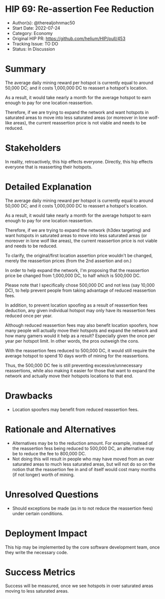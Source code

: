 # HIP 69: Re-assertion Fee Reduction

- Author(s): @therealjohnmac50
- Start Date: 2022-07-24
- Category: Economy 
- Original HIP PR: https://github.com/helium/HIP/pull/453
- Tracking Issue: TO DO 
- Status: In Discussion 

# Summary

The average daily mining reward per hotspot is currently equal to around 50,000 DC; and it costs 1,000,000 DC to reassert a hotspot's location. 

As a result, it would take nearly a month for the average hotspot to earn enough to pay for one location reassertion.

Therefore, if we are trying to expand the network and want hotspots in saturated areas to move into less saturated areas (or moreover in lone wolf-like areas), the current reassertion price is not viable and needs to be reduced.

# Stakeholders

In reality, retroactively, this hip effects everyone. Directly, this hip effects everyone that is reasserting their hotspots. 

# Detailed Explanation

The average daily mining reward per hotspot is currently equal to around 50,000 DC; and it costs 1,000,000 DC to reassert a hotspot's location.

As a result, it would take nearly a month for the average hotspot to earn enough to pay for one location reassertion. 

Therefore, if we are trying to expand the network (h3dex targeting) and want hotspots in saturated areas to move into less saturated areas (or moreover in lone wolf like areas), the current reassertion price is not viable and needs to be reduced. 

To clarify, the original/first location assertion price wouldn't be changed, merely the reassertion prices (from the 2nd assertion and on.)

In order to help expand the network, I'm proposing that the reassertion price be changed from 1,000,000 DC, to half which is 500,000 DC. 

Please note that I specifically chose 500,000 DC and not less (say 10,000 DC), to help prevent people from taking advantage of reduced reassertion fees. 

In addition, to prevent location spoofing as a result of reassertion fees deduction, any given individual hotspot may only have its reassertion fees reduced once per year.

Although reduced reassertion fees may also benefit location spoofers, how many people will actually move their hotspots and expand the network and how many gamers would it help as a result? Especially given the once per year per hotspot limit. In other words, the pros outweigh the cons.

With the reassertion fees reduced to 500,000 DC, it would still require the average hotspot to spend 10 days worth of mining for the reassertions. 

Thus, the 500,000 DC fee is still preventing excessive/unnecessary reassertions, while also making it easier for those that want to expand the network and actually move their hotspots locations to that end.

# Drawbacks

- Location spoofers may benefit from reduced reassertion fees. 

# Rationale and Alternatives

- Alternatives may be to the reduction amount. For example, instead of the reassertion fess being reduced to 500,000 DC, an alternative may be to reduce the fee to 800,000 DC.
- Not doing this will result in people who may have moved from an over saturated areas to much less saturated areas, but will not do so on the notion that the reassertion fee in and of itself would cost many months (if not longer) worth of mining.

# Unresolved Questions

- Should exceptions be made (as in to not reduce the reassertion fees) under certain conditions. 

# Deployment Impact

This hip may be implemented by the core software development team, once they write the necessary code.

# Success Metrics

Success will be measured, once we see hotspots in over saturated areas moving to less saturated areas.
